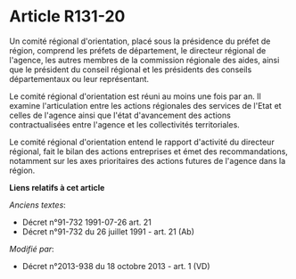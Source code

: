 # Article R131-20

Un comité régional d'orientation, placé sous la présidence du préfet de région, comprend les préfets de département, le
directeur régional de l'agence, les autres membres de la commission régionale des aides, ainsi que le président du conseil
régional et les présidents des conseils départementaux ou leur représentant. 

Le comité régional d'orientation est réuni au moins une fois par an. Il examine l'articulation entre les actions régionales
des services de l'Etat et celles de l'agence ainsi que l'état d'avancement des actions contractualisées entre l'agence et les
collectivités territoriales. 

Le comité régional d'orientation entend le rapport d'activité du directeur régional, fait le bilan des actions entreprises et
émet des recommandations, notamment sur les axes prioritaires des actions futures de l'agence dans la région.

**Liens relatifs à cet article**

_Anciens textes_:

  - Décret n°91-732 1991-07-26 art. 21
  - Décret n°91-732 du 26 juillet 1991 - art. 21 (Ab)

_Modifié par_:

  - Décret n°2013-938 du 18 octobre 2013 - art. 1 (VD)
